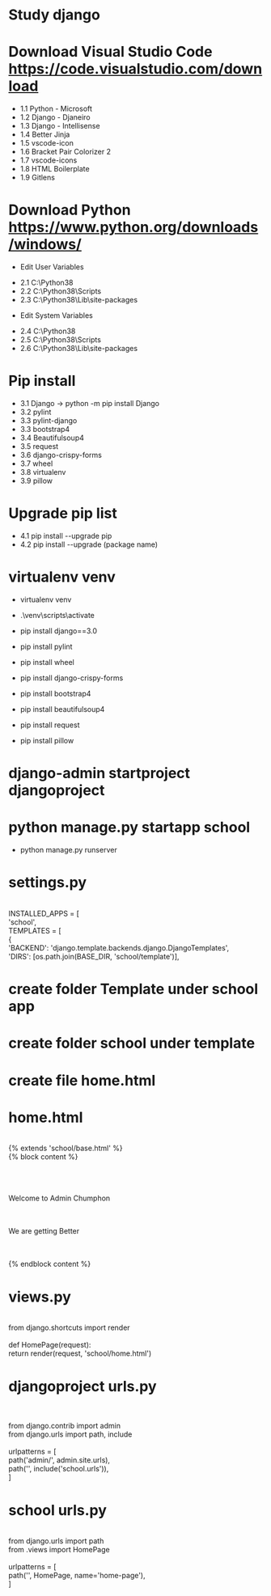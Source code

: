 # Study django
# Download Visual Studio Code https://code.visualstudio.com/download
- 1.1  Python - Microsoft
- 1.2  Django - Djaneiro
- 1.3  Django - Intellisense
- 1.4  Better Jinja 
- 1.5  vscode-icon
- 1.6  Bracket Pair Colorizer 2
- 1.7  vscode-icons
- 1.8  HTML Boilerplate
- 1.9  Gitlens

# Download Python  https://www.python.org/downloads/windows/
* Edit User Variables
- 2.1  C:\Python38
- 2.2  C:\Python38\Scripts
- 2.3  C:\Python38\Lib\site-packages
* Edit System Variables
- 2.4  C:\Python38
- 2.5  C:\Python38\Scripts
- 2.6  C:\Python38\Lib\site-packages

# Pip install
- 3.1 Django -> python -m pip install Django
- 3.2 pylint
- 3.3 pylint-django
- 3.3 bootstrap4
- 3.4 Beautifulsoup4
- 3.5 request
- 3.6 django-crispy-forms
- 3.7 wheel
- 3.8 virtualenv
- 3.9 pillow

# Upgrade pip list
- 4.1 pip install --upgrade pip
- 4.2 pip install --upgrade (package name)

# virtualenv venv
- virtualenv venv
- .\venv\scripts\activate

- pip install django==3.0
- pip install pylint
- pip install wheel
- pip install django-crispy-forms
- pip install bootstrap4
- pip install beautifulsoup4
- pip install request
- pip install pillow

# django-admin startproject djangoproject
# python manage.py startapp school

- python manage.py runserver

# settings.py
<br> INSTALLED_APPS = [
<br>    'school',
<br> TEMPLATES = [
<br>    {
<br>        'BACKEND': 'django.template.backends.django.DjangoTemplates',
<br>        'DIRS': [os.path.join(BASE_DIR, 'school/template')],

# create folder Template under school app
# create folder school under template
# create file home.html
# home.html
<br>{% extends 'school/base.html' %}
<br>{% block content %}
<br>    <div class="container">
<br>       
<br>            Welcome to Admin Chumphon
<br>       
<br>        <p>We are getting Better</p>
<br>    </div>
<br>{% endblock content %}
# views.py
<br>from django.shortcuts import render
<br>
<br>def HomePage(request):
<br>    return render(request, 'school/home.html')
	
# djangoproject urls.py
<br>
<br>from django.contrib import admin
<br>from django.urls import path, include
<br>
<br>urlpatterns = [
<br>    path('admin/', admin.site.urls),
<br>    path('', include('school.urls')),
<br>]

# school urls.py
<br>from django.urls import path
<br>from .views import HomePage
<br>
<br>urlpatterns = [
<br>    path('', HomePage, name='home-page'),
<br>]






































